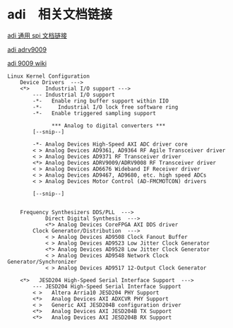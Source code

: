 # adi　相关文档链接

[adi 通用 spi 文档链接](https://wiki.analog.com/_media/resources/technical-guides/adispi_rev_1p0_customer.pdf?doc=AD9542.pdf)

[adi adrv9009](https://www.analog.com/cn/products/adrv9009.html#product-documentation)

[adi 9009 wiki](https://wiki.analog.com/resources/tools-software/linux-drivers/iio-transceiver/adrv9009)

```
Linux Kernel Configuration
	Device Drivers  --->
	<*>     Industrial I/O support --->
	    --- Industrial I/O support
	    -*-   Enable ring buffer support within IIO
	    -*-     Industrial I/O lock free software ring
	    -*-   Enable triggered sampling support

	          *** Analog to digital converters ***
	    [--snip--]

		-*- Analog Devices High-Speed AXI ADC driver core
		< > Analog Devices AD9361, AD9364 RF Agile Transceiver driver
		< > Analog Devices AD9371 RF Transceiver driver
		<*> Analog Devices ADRV9009/ADRV9008 RF Transceiver driver
		< > Analog Devices AD6676 Wideband IF Receiver driver
		< > Analog Devices AD9467, AD9680, etc. high speed ADCs
		< > Analog Devices Motor Control (AD-FMCMOTCON) drivers

	    [--snip--]
	    

	Frequency Synthesizers DDS/PLL  --->
    		Direct Digital Synthesis  --->
	 		<*> Analog Devices CoreFPGA AXI DDS driver
		Clock Generator/Distribution  --->	
			< > Analog Devices AD9508 Clock Fanout Buffer                 
			< > Analog Devices AD9523 Low Jitter Clock Generator          
			<*> Analog Devices AD9528 Low Jitter Clock Generator          
			< > Analog Devices AD9548 Network Clock Generator/Synchronizer
			< > Analog Devices AD9517 12-Output Clock Generator  	

	<*>   JESD204 High-Speed Serial Interface Support  --->
		--- JESD204 High-Speed Serial Interface Support  
		< >   Altera Arria10 JESD204 PHY Support         
		<*>   Analog Devices AXI ADXCVR PHY Support      
		< >   Generic AXI JESD204B configuration driver  
		<*>   Analog Devices AXI JESD204B TX Support     
		<*>   Analog Devices AXI JESD204B RX Support  
```

